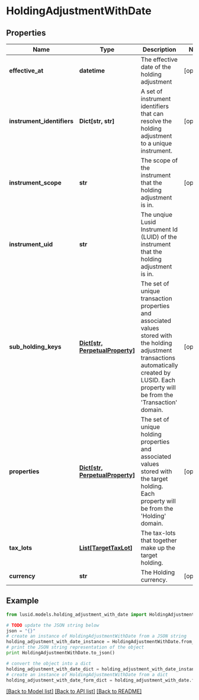 # HoldingAdjustmentWithDate


## Properties
Name | Type | Description | Notes
------------ | ------------- | ------------- | -------------
**effective_at** | **datetime** | The effective date of the holding adjustment | [optional] 
**instrument_identifiers** | **Dict[str, str]** | A set of instrument identifiers that can resolve the holding adjustment to a unique instrument. | [optional] 
**instrument_scope** | **str** | The scope of the instrument that the holding adjustment is in. | [optional] 
**instrument_uid** | **str** | The unqiue Lusid Instrument Id (LUID) of the instrument that the holding adjustment is in. | 
**sub_holding_keys** | [**Dict[str, PerpetualProperty]**](PerpetualProperty.md) | The set of unique transaction properties and associated values stored with the holding adjustment transactions automatically created by LUSID. Each property will be from the &#39;Transaction&#39; domain. | [optional] 
**properties** | [**Dict[str, PerpetualProperty]**](PerpetualProperty.md) | The set of unique holding properties and associated values stored with the target holding. Each property will be from the &#39;Holding&#39; domain. | [optional] 
**tax_lots** | [**List[TargetTaxLot]**](TargetTaxLot.md) | The tax-lots that together make up the target holding. | 
**currency** | **str** | The Holding currency. | [optional] 

## Example

```python
from lusid.models.holding_adjustment_with_date import HoldingAdjustmentWithDate

# TODO update the JSON string below
json = "{}"
# create an instance of HoldingAdjustmentWithDate from a JSON string
holding_adjustment_with_date_instance = HoldingAdjustmentWithDate.from_json(json)
# print the JSON string representation of the object
print HoldingAdjustmentWithDate.to_json()

# convert the object into a dict
holding_adjustment_with_date_dict = holding_adjustment_with_date_instance.to_dict()
# create an instance of HoldingAdjustmentWithDate from a dict
holding_adjustment_with_date_form_dict = holding_adjustment_with_date.from_dict(holding_adjustment_with_date_dict)
```
[[Back to Model list]](../README.md#documentation-for-models) [[Back to API list]](../README.md#documentation-for-api-endpoints) [[Back to README]](../README.md)



